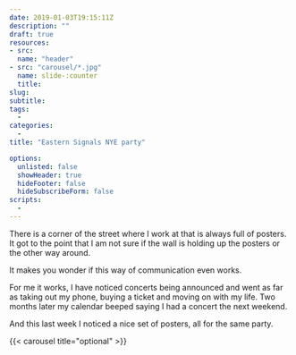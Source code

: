 ```yaml
---
date: 2019-01-03T19:15:11Z
description: ""
draft: true
resources: 
- src: 
  name: "header"
- src: "carousel/*.jpg"
  name: slide-:counter
  title: 
slug:
subtitle: 
tags: 
  - 
categories: 
  - 
title: "Eastern Signals NYE party"

options:
  unlisted: false
  showHeader: true
  hideFooter: false
  hideSubscribeForm: false
scripts:
  -
---
```


There is a corner of the street where I work at that is always full of posters. It got to the point that I am not sure if the wall is holding up the posters or the other way around.

It makes you wonder if this way of communication even works.

For me it works, I have noticed concerts being announced and went as far as taking out my phone, buying a ticket and moving on with my life. Two months later my calendar beeped saying I had a concert the next weekend.

And this last week I noticed a nice set of posters, all for the same party.

{{< carousel title="optional" >}}